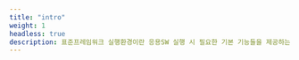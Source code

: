 ```yaml
---
title: "intro"
weight: 1
headless: true
description: 표준프레임워크 실행환경이란 응용SW 실행 시 필요한 기본 기능들을 제공하는 SW들의 집합을 의미한다.
---
```

